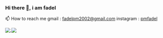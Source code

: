 
### Hi there 👋, i am fadel
📫 How to reach me gmail : fadelpm2002@gmail.com instagram : 
<a href="https://www.instagram.com/pmfadel/">
  pmfadel
</a>

<!--
**fadel2002/fadel2002** is a ✨ _special_ ✨ repository because its `README.md` (this file) appears on your GitHub profile.

Here are some ideas to get you started:

- 🔭 I’m currently working on ...
- 🌱 I’m currently learning ...
- 👯 I’m looking to collaborate on any projects 
- 🤔 I’m looking for help with ...
- 💬 Ask me about ...
- 📫 How to reach me: ...
- 😄 Pronouns: ...
- ⚡ Fun fact: ...
-->

<a href="https://github.com/anuraghazra/github-readme-stats">
  <img align="center" src="https://github-readme-stats-fadel2002.vercel.app//api?username=fadel2002&count_private=true&show_icons=true&include_all_commits=true&hide_border=true&hide_title=true" />
</a>
<a href="https://github.com/anuraghazra/github-readme-stats">
  <img align="center" src="https://github-readme-stats-fadel2002.vercel.app/api/top-langs/?username=fadel2002&langs_count=8&layout=compact&hide_title=true&hide_border=true" />
</a>
